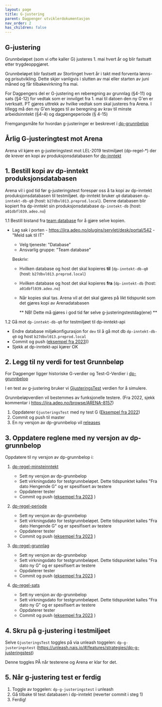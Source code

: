 ```yaml
---
layout: page
title: G-justering
parent: Dagpenger utviklerdokumentasjon
nav_order: 2
has_children: false
---
```



## G-justering

Grunnbeløpet (som vi ofte kaller G) justeres 1. mai hvert år og blir fastsatt etter trygdeoppgjøret.

Grunnbeløpet blir fastsett av Stortinget hvert år i takt med forventa lønns- og prisutvikling. Dette skjer vanligvis i slutten av mai eller starten av juni måned og får tilbakevirkning fra mai.

For Dagpengers del er G-justering en reberegning av grunnlag (§4-11) og sats (§4-12) for vedtak som er innvilget fra 1. mai til datoen den ny G'en er iverksatt. PT gjøres uttrekk av hvilke vedtak som skal justeres fra Arena.
I tillegg må den ny G'en legges til av beregning av krav til minste arbeidsinntekt (§4-4) og dagpengeperiode (§ 4-15)

Fremgangsmåte for hvordan g-justeringer er beskrevet i [dp-grunnbelop](https://github.com/navikt/dp-grunnbelop#g-justering)

## Årlig G-justeringtest mot Arena

Arena vil kjøre en g-justeringstest mot LEL-2019 testmiljøet (dp-regel-*) der de krever en kopi av produksjonsdatabasen for [dp-inntekt](https://github.com/navikt/dp-inntekt)


## 1. Bestill kopi av dp-inntekt produksjonsdatabasen
    
Arena vil i god tid før g-justeringstest forespør oss å ta kopi av dp-inntekt produksjonsdatabasen til testmiljøet.
dp-inntekt bruker `q0` databasen `dp-inntekt-db-q0` (host: `b27dbvl013.preprod.local`). Denne databasen blir kopiert fra dp-inntekt sin produksjonsdatabase `dp-inntekt-db` (host: `a01dbfl039.adeo.no`)
    
1.1 Bestill bistand fra [team database](https://teamkatalog.nav.no/team/b6e266b0-9d76-480e-ae1f-585f04ace257) for å gjøre selve kopien. 
    
- Lag sak i porten - https://jira.adeo.no/plugins/servlet/desk/portal/542 - "Meld sak til IT" 
  - Velg tjeneste: "Database"
  - Ansvarlig gruppe: "Team database"
    
  Beskriv:
  - Hvilken database og host det skal kopieres **til** (`dp-inntekt-db-q0` (host: `b27dbvl013.preprod.local`)
  - Hvilken database og host det skal kopieres **fra** (`dp-inntekt-db` (host: `a01dbfl039.adeo.no`)
  - Når kopies skal tas. Arena vil at det skal gjøres på likt tidspunkt som det gjøres kopi av Arenadatabasen
   
    
    ** NB! Dette må gjøres i god tid før selve g-justeringstestdag(ene) **

1.2 Gå mot `dp-inntekt-db-q0` for testmiljøet til dp-inntekt-api

- Endre database miljøkonfigurasjon for `dev` til å gå mot db `dp-inntekt-db-q0` og host `b27dbvl013.preprod.local`
- Commit og push ([eksempel fra 2023](https://github.com/navikt/dp-inntekt/commit/5f4f569670ade07b2d0d6beb4c2f0c9c122a84af)))
- Sjekk at dp-inntekt-api kjører OK

## 2. Legg til ny verdi for test Grunnbeløp

  For Dagpenger ligger historiske G-verdier og Test-G-Verdier i [dp-grunnbelop](https://github.com/navikt/dp-grunnbelop) 
      
  I en test av g-justering bruker vi [GjusteringsTest](https://github.com/navikt/dp-grunnbelop/blob/dd33088904de28eac3ddf6edeb5374b33c31ad50/src/main/kotlin/no/nav/dagpenger/grunnbelop/Grunnbelop.kt#L10) verdien for å simulere. 
      
  Grunnbeløpverdien vil bestemmes av funksjonelle testere. (Fra 2022, sjekk kommentar i https://jira.adeo.no/browse/ARENA-8157)
    
   1. Oppdaterer `GjusteringsTest` med ny test G ([Eksempel fra 2022](https://github.com/navikt/dp-grunnbelop/commit/dd33088904de28eac3ddf6edeb5374b33c31ad50))
   2. Commit og push til master
   3. En ny versjon av dp-grunnbelop vil [releases](https://github.com/navikt/dp-grunnbelop/releases) 

## 3. Oppdatere reglene med ny versjon av dp-grunnbelop 

Oppdatere til ny versjon av dp-grunnbelop i: 

1. [dp-regel-minsteinntekt](https://github.com/navikt/dp-regel-minsteinntekt)

   - Sett ny versjon av dp-grunnbelop
   - Sett virkningsdato for testgrunnbeløpet. Dette tidspunktet kalles "Fra dato Hengende G" og er spesifisert av testere
   - Oppdaterer tester 
   - Commit og push ([eksempel fra 2023](https://github.com/navikt/dp-regel-minsteinntekt/commit/98d143dbb9eaaeda6902990b2b39d0fcbd3b0f91) )

2. [dp-regel-periode](https://github.com/navikt/dp-regel-periode)
   - Sett ny versjon av dp-grunnbelop
   - Sett virkningsdato for testgrunnbeløpet. Dette tidspunktet kalles "Fra dato Hengende G" og er spesifisert av testere
   - Oppdaterer tester
   - Commit og push ([eksempel fra 2023](https://github.com/navikt/dp-regel-periode/commit/19a1538243187830616a76262b650a8e3dd7c9a5) )

3. [dp-regel-grunnlag](https://github.com/navikt/dp-regel-grunnlag/)
   - Sett ny versjon av dp-grunnbelop
   - Sett virkningsdato for testgrunnbeløpet. Dette tidspunktet kalles "Fra dato ny G" og er spesifisert av testere
   - Oppdaterer tester
   - Commit og push ([eksempel fra 2023](https://github.com/navikt/dp-regel-grunnlag/commit/2c68224a3ae58e6694c34becedd27b17e8d4a966) )


4. [dp-regel-sats](https://github.com/navikt/dp-regel-sats/)
   - Sett ny versjon av dp-grunnbelop
   - Sett virkningsdato for testgrunnbeløpet. Dette tidspunktet kalles "Fra dato ny G" og er spesifisert av testere
   - Oppdaterer tester
   - Commit og push ([eksempel fra 2023](https://github.com/navikt/dp-regel-sats/commit/66cb81c11916e3fa492a5a8304adbef5450b9a9a) )


## 4. Skru på g-justering i testmiljøet

Selve `GjusteringsTest` toggles på via unleash toggelen: `dp-g-justeringstest`
(https://unleash.nais.io/#/features/strategies/dp-g-justeringstest)

Denne toggles PÅ når testerene og Arena er klar for det. 


## 5. Når g-justering test er ferdig

1. Toggle av toggelen: `dp-g-justeringstest` i unleash
2. Gå tilbake til test databasen i dp-inntekt (reverter commit i steg 1)
3. Ferdig! 
    
